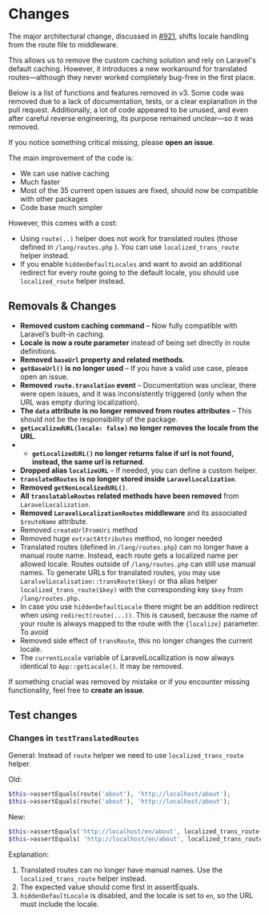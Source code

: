 # Changes

The major architectural change, discussed in [#921](https://github.com/mcamara/laravel-localization/issues/921), shifts locale handling from the route file to middleware.

This allows us to remove the custom caching solution and rely on Laravel's default caching. However, it introduces a new workaround for translated routes—although they never worked completely bug-free in the first place.

Below is a list of functions and features removed in v3. Some code was removed due to a lack of documentation, tests, or a clear explanation in the pull request. Additionally, a lot of code appeared to be unused, and even after careful reverse engineering, its purpose remained unclear—so it was removed.

If you notice something critical missing, please **open an issue**.

The main improvement of the code is:

- We can use native caching
- Much faster
- Most of the 35 current open issues are fixed, should now be compatible with other packages
- Code base much simpler

However, this comes with a cost:

- Using `route(..)` helper does not work for translated routes (those defined in `/lang/routes.php` ). 
   You can use `localized_trans_route` helper instead.
- If you enable `hiddenDefaultLocales` and want to avoid an additional redirect for every route going to the default locale, 
   you should use `localized_route` helper instead.


## Removals & Changes

- **Removed custom caching command** – Now fully compatible with Laravel’s built-in caching.
- **Locale is now a route parameter** instead of being set directly in route definitions.
- **Removed `baseUrl` property and related methods**.
- **`getBaseUrl()` is no longer used** – If you have a valid use case, please open an issue.
- **Removed `route.translation` event** – Documentation was unclear, there were open issues, and it was inconsistently triggered (only when the URL was empty during localization).
- **The `data` attribute is no longer removed from routes attributes** – This should not be the responsibility of the package.
- **`getLocalizedURL(locale: false)` no longer removes the locale from the URL**.
- - **`getLocalizedURL()` no longer returns false if url is not found, instead, the same url is returned**.
- **Dropped alias `localizeURL`** – If needed, you can define a custom helper.
- **`translatedRoutes` is no longer stored inside `LaravelLocalization`**.
- **Removed `getNonLocalizedURL()`**.
- **All `translatableRoutes` related methods have been removed** from `LaravelLocalization`.
- **Removed `LaravelLocalizationRoutes` middleware** and its associated `$routeName` attribute.
- Removed `createUrlFromUri` method
- Removed huge `extractAttributes` method, no longer needed
- Translated routes (defined in `/lang/routes.php`) can no longer have a manual route name. Instead, each route gets a localized name per allowed locale.
  Routes outside of `/lang/routes.php` can still use manual names. To generate URLs for translated routes, you may use `LaralvelLocalisation::transRoute($key)` or tha alias helper `localized_trans_route($key)` with the corresponding key `$key` from `/lang/routes.php.`
- In case you use `hiddenDefaultLocale` there might be an addition redirect when using `redirect(route(...))`. This is caused, because the name of your route is always mapped to the route with the `{localize}` parameter.
  To avoid
- Removed side effect of `transRoute`, this no longer changes the current locale.
- The `currentLocale` variable of LaravelLocallization is now always identical to `App::getLocale()`. It may be removed.

If something crucial was removed by mistake or if you encounter missing functionality, feel free to **create an issue**.

## Test changes

### Changes in `testTranslatedRoutes` 
General: Instead of `route` helper we need to use `localized_trans_route` helper.

Old:

```php
$this->assertEquals(route('about'), 'http://localhost/about');
$this->assertEquals(route('about'), 'http://localhost/about');
```

New:

```php
$this->assertEquals('http://localhost/en/about', localized_trans_route('about'));
$this->assertEquals( 'http://localhost/en/about', localized_trans_route('about'));
```

Explanation:

1. Translated routes can no longer have manual names. Use the `localized_trans_route` helper instead.
2. The expected value should come first in assertEquals.
3. `hiddenDefaultLocale` is disabled, and the locale is set to `en`, so the URL must include the locale.

